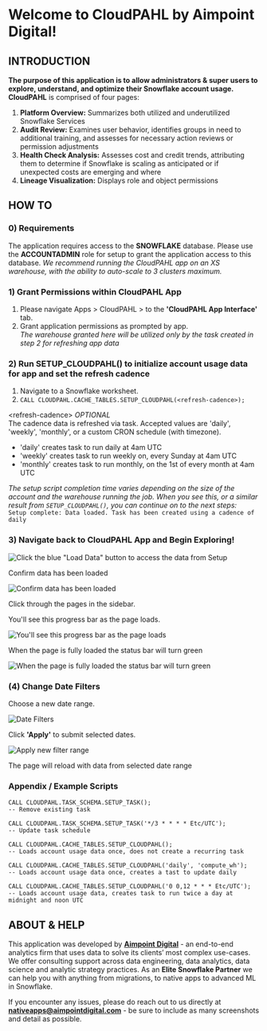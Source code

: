# Welcome to CloudPAHL by Aimpoint Digital! 

## INTRODUCTION
**The purpose of this application is to allow administrators & super users to explore, understand, and optimize their Snowflake account usage.** \
**CloudPAHL** is comprised of four pages: 
1. **Platform Overview:** Summarizes both utilized and underutilized Snowflake Services 
2. **Audit Review:** Examines user behavior, identifies groups in need to additional training, and assesses for necessary action reviews or permission adjustments 
3. **Health Check Analysis:** Assesses cost and credit trends, attributing them to determine if Snowflake is scaling as anticipated or if unexpected costs are emerging and where 
4. **Lineage Visualization:** Displays role and object permissions 

## HOW TO
### 0) Requirements
The application requires access to the **SNOWFLAKE** database. Please use the **ACCOUNTADMIN** role for setup to grant the application access to this database. 
*We recommend running the CloudPAHL app on an XS warehouse, with the ability to auto-scale to 3 clusters maximum.*

### 1) Grant Permissions within CloudPAHL App
1. Please navigate Apps > CloudPAHL > to the **'CloudPAHL App Interface'** tab.
2. Grant application permissions as prompted by app. \
*The warehouse granted here will be utilized only by the task created in step 2 for refreshing app data*

### 2) Run SETUP_CLOUDPAHL() to initialize account usage data for app and set the refresh cadence
1. Navigate to a Snowflake worksheet.
2. ``` CALL CLOUDPAHL.CACHE_TABLES.SETUP_CLOUDPAHL(<refresh-cadence>); ```

\<refresh-cadence\> *OPTIONAL* \
The cadence data is refreshed via task. Accepted values are 'daily', 'weekly', 'monthly', or a custom CRON schedule (with timezone). 
- 'daily' creates task to run daily at 4am UTC
- 'weekly' creates task to run weekly on, every Sunday at 4am UTC
- 'monthly' creates task to run monthly, on the 1st of every month at 4am UTC

*The setup script completion time varies depending on the size of the account and the warehouse running the job. When you see this, or a similar result from `SETUP_CLOUDPAHL()`, you can continue on to the next steps:* \
```Setup complete: Data loaded. Task has been created using a cadence of daily```

### 3) Navigate back to CloudPAHL App and Begin Exploring!

![Click the blue "Load Data" button to access the data from Setup](screenshots/image.png)

Confirm data has been loaded

![Confirm data has been loaded](screenshots/image-1.png)

Click through the pages in the sidebar. 

You'll see this progress bar as the page loads. 

![You'll see this progress bar as the page loads](screenshots/image-2.png)

When the page is fully loaded the status bar will turn green

![When the page is fully loaded the status bar will turn green](screenshots/image-3.png)

### (4) Change Date Filters
Choose a new date range. 

![Date Filters](screenshots/image-4.png)

Click **'Apply'** to submit selected dates. 

![Apply new filter range](screenshots/image-5.png)

The page will reload with data from selected date range

### Appendix / Example Scripts
```
CALL CLOUDPAHL.TASK_SCHEMA.SETUP_TASK(); 
-- Remove existing task

CALL CLOUDPAHL.TASK_SCHEMA.SETUP_TASK('*/3 * * * * Etc/UTC'); 
-- Update task schedule

CALL CLOUDPAHL.CACHE_TABLES.SETUP_CLOUDPAHL();
-- Loads account usage data once, does not create a recurring task

CALL CLOUDPAHL.CACHE_TABLES.SETUP_CLOUDPAHL('daily', 'compute_wh');
-- Loads account usage data once, creates a tast to update daily

CALL CLOUDPAHL.CACHE_TABLES.SETUP_CLOUDPAHL('0 0,12 * * * Etc/UTC');
-- Loads account usage data, creates task to run twice a day at midnight and noon UTC
```

## ABOUT & HELP
This application was developed by **[Aimpoint Digital](https://aimpointdigital.com/)** - an end-to-end analytics firm that uses data to solve its clients’ most complex use-cases. We offer consulting support across data engineering, data analytics, data science and analytic strategy practices. As an **Elite Snowflake Partner** we can help you with anything from migrations, to native apps to advanced ML in Snowflake.

If you encounter any issues, please do reach out to us directly at **nativeapps@aimpointdigital.com** - be sure to include as many screenshots and detail as possible.
